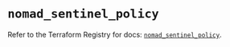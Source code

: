 # `nomad_sentinel_policy`

Refer to the Terraform Registry for docs: [`nomad_sentinel_policy`](https://registry.terraform.io/providers/hashicorp/nomad/2.4.0/docs/resources/sentinel_policy).
